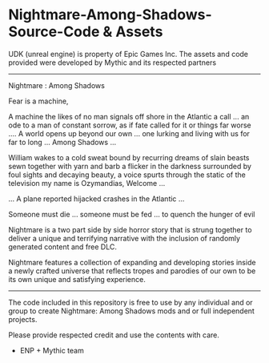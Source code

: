 Nightmare-Among-Shadows-Source-Code & Assets 
==========================================

UDK (unreal engine) is property of Epic Games Inc. The assets and code provided were developed by Mythic and its respected partners

---

Nightmare : Among Shadows 

Fear is a machine,

A machine the likes of no man signals off shore in the Atlantic a call ...
an ode to a man of constant sorrow, as if fate called for it or things far worse .... 
A world opens up beyond our own ... one lurking and living with us for far to long ... Among Shadows ...

William wakes to a cold sweat bound by recurring dreams of slain beasts 
sewn together with yarn and barb a flicker in the darkness surrounded by foul sights and decaying beauty, 
a voice spurts through the static of the television my name is Ozymandias, Welcome ...

... A plane reported hijacked crashes in the Atlantic ...

Someone must die ... someone must be fed ... to quench the hunger of evil

Nightmare is a two part side by side horror story that is strung together to deliver a unique and terrifying narrative 
with the inclusion of randomly generated content and free DLC.

Nightmare features a collection of expanding and developing stories inside a newly crafted universe
that reflects tropes and parodies of our own to be its own unique and satisfying experience.

---

The code included in this repository is free to use by any individual and or group to create Nightmare: Among Shadows
mods and or full independent projects. 

Please provide respected credit and use the contents with care.

- ENP + Mythic team
